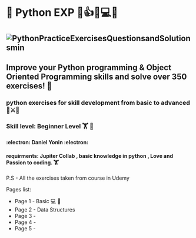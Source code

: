 # 🐍 Python EXP 💯👍💾💻💯
![PythonPracticeExercisesQuestionsandSolutionsmin](https://user-images.githubusercontent.com/81182687/198426172-bf6eb9b7-2eb6-4c78-858c-3594f0381dca.png)
---
##  Improve your Python programming & Object Oriented Programming skills and solve over 350 exercises! 🚀
### python exercises for skill development from basic to advanced 🦟⚔️🐍 
### Skill level: Beginner Level 🏋️ 👾
#### :electron:  Daniel Yonin  :electron: 
#### requirments: Jupiter Collab , basic knowledge in python , Love and Passion to coding. 🏋️
P.S - All the exercises taken from course in Udemy

Pages list:
- Page 1 - Basic 💻 🔌
- Page 2 - Data Structures
- Page 3 -
- Page 4 - 
- Page 5 - 


